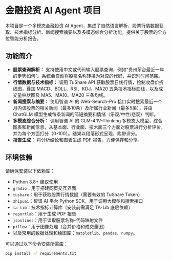 # 金融投资 AI Agent 项目

本项目是一个多模态金融投资 AI Agent，集成了自然语言解析、股票行情数据获取、技术指标分析、新闻搜索摘要以及多模态综合分析功能，提供关于股票的全方位智能分析报告。

## 功能简介

- **股票查询解析：** 支持使用中文或代码输入股票查询，例如“贵州茅台最近一年的走势如何”。系统会自动将股票名称转换为对应的代码，并识别时间范围。
- **行情数据与技术指标：** 调用 TuShare API 获取股票日线行情，绘制收盘价折线图，叠加 MACD、BOLL、RSI、KDJ、MA20 五条技术指标曲线，以及成交量柱状图及 MA5、MA10、MA20 三条均线。
- **新闻搜索与摘要：** 使用智谱 AI 的 Web-Search-Pro 接口实时搜索最近一个月内该股票的相关新闻（最多10条）及所属行业新闻（最多5条），并由 ChatGLM 模型生成每条新闻的简短摘要和情绪（乐观/中性/悲观）判断。
- **多模态综合分析：** 调用智谱 AI 的 GLM-4.1V-Thinking 多模态大模型，综合图表和新闻信息，从基本面、行业面、技术面三个方面对股票进行分析评价，并为每个方面打分（0-100）。结果以段落形式呈现，附带评分。
- **报告生成：** 将分析结论和图表生成 PDF 报告，方便保存和分享。

## 环境依赖

请确保安装以下依赖库：
- Python 3.8+ 建议使用
- `gradio`：用于搭建网页交互界面  
- `tushare`：用于获取股票行情数据（需要有效的 TuShare Token）  
- `zhipuai`：智谱 AI 平台 Python SDK，用于调用大模型和搜索接口  
- `ta-lib`：技术指标计算库（安装前需满足 TA-Lib 底层依赖）  
- `reportlab`：用于生成 PDF 报告  
- `jsonlines`：用于读取股票名称-代码映射文件  
- `pillow`：用于图像处理（合并价格和成交量图）  
- 以及常用的数据处理和绘图库：`matplotlib`、`pandas`、`numpy`。

可以通过以下命令安装所需库：
```bash
pip install -r requirements.txt